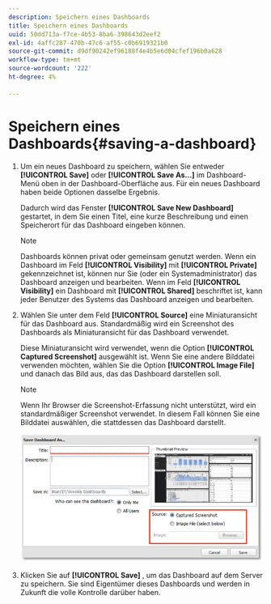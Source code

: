 ```yaml
---
description: Speichern eines Dashboards
title: Speichern eines Dashboards
uuid: 50dd713a-f7ce-4b53-8ba6-398643d2eef2
exl-id: 4affc287-470b-47c6-af55-c0b6919321b0
source-git-commit: d9df90242ef96188f4e4b5e6d04cfef196b0a628
workflow-type: tm+mt
source-wordcount: '222'
ht-degree: 4%

---
```


# Speichern eines Dashboards{#saving-a-dashboard}

1. Um ein neues Dashboard zu speichern, wählen Sie entweder **[!UICONTROL Save]** oder **[!UICONTROL Save As…]** im Dashboard-Menü oben in der Dashboard-Oberfläche aus. Für ein neues Dashboard haben beide Optionen dasselbe Ergebnis.

   Dadurch wird das Fenster **[!UICONTROL Save New Dashboard]** gestartet, in dem Sie einen Titel, eine kurze Beschreibung und einen Speicherort für das Dashboard eingeben können.

   >[!NOTE]
   >
   >Dashboards können privat oder gemeinsam genutzt werden. Wenn ein Dashboard im Feld **[!UICONTROL Visibility]** mit **[!UICONTROL Private]** gekennzeichnet ist, können nur Sie (oder ein Systemadministrator) das Dashboard anzeigen und bearbeiten. Wenn im Feld **[!UICONTROL Visibility]** ein Dashboard mit **[!UICONTROL Shared]** beschriftet ist, kann jeder Benutzer des Systems das Dashboard anzeigen und bearbeiten.

1. Wählen Sie unter dem Feld **[!UICONTROL Source]** eine Miniaturansicht für das Dashboard aus. Standardmäßig wird ein Screenshot des Dashboards als Miniaturansicht für das Dashboard verwendet.

   Diese Miniaturansicht wird verwendet, wenn die Option **[!UICONTROL Captured Screenshot]** ausgewählt ist. Wenn Sie eine andere Bilddatei verwenden möchten, wählen Sie die Option **[!UICONTROL Image File]** und danach das Bild aus, das das Dashboard darstellen soll.

   >[!NOTE]
   >
   >Wenn Ihr Browser die Screenshot-Erfassung nicht unterstützt, wird ein standardmäßiger Screenshot verwendet. In diesem Fall können Sie eine Bilddatei auswählen, die stattdessen das Dashboard darstellt.

   ![](assets/save.png)

1. Klicken Sie auf **[!UICONTROL Save]** , um das Dashboard auf dem Server zu speichern. Sie sind Eigentümer dieses Dashboards und werden in Zukunft die volle Kontrolle darüber haben.
